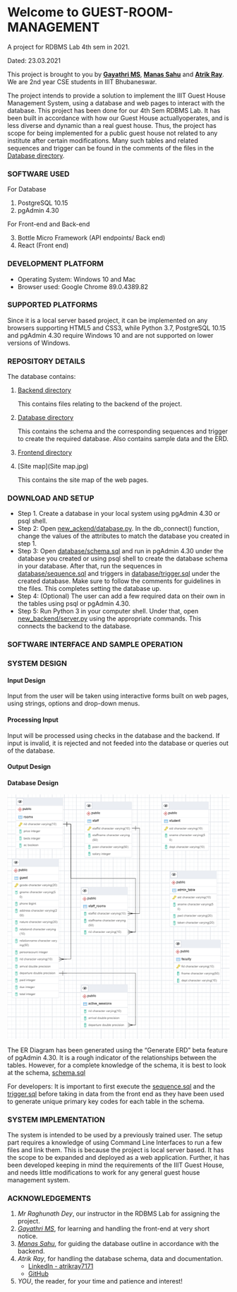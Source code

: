 # Welcome to GUEST-ROOM-MANAGEMENT
A project for RDBMS Lab 4th sem in 2021.

Dated: 23.03.2021

This project is brought to you by **[Gayathri MS](https://github.com/gayathri-ms)**, 
**[Manas Sahu](https://github.com/Zangetsu112)** and **[Atrik Ray](https://github.com/AtrikGit6174)**.
We are 2nd year CSE students in IIIT Bhubaneswar.

The project intends to provide a solution to implement the IIIT Guest House Management System, 
using a database and web pages to interact with the database. This project has been done for our 4th Sem RDBMS Lab. 
It has been built in accordance with how our Guest House actuallyoperates, and is less diverse and dynamic than a 
real guest house. Thus, the project has scope for being implemented for a public guest house not related to any 
institute after certain modifications. Many such tables and related sequences and trigger can be found in the comments 
of the files in the [Database directory](Database).


### SOFTWARE USED
For Database

1. PostgreSQL 10.15
2. pgAdmin 4.30

For Front-end and Back-end

3. Bottle Micro Framework (API endpoints/ Back end)
4. React (Front end)

### DEVELOPMENT PLATFORM
* Operating System: Windows 10 and Mac
* Browser used: Google Chrome 89.0.4389.82

### SUPPORTED PLATFORMS
Since it is a local server based project, it can be implemented on any browsers supporting HTML5 and CSS3,
while Python 3.7, PostgreSQL 10.15 and pgAdmin 4.30 require Windows 10 and are not supported on lower 
versions of Windows.

### REPOSITORY DETAILS
The database contains:
1. [Backend directory](new_backend) 

    This contains files relating to the backend of the project. 
    
2. [Database directory](database)

    This contains the schema and the corresponding sequences and trigger to create the required database.
    Also contains sample data and the ERD.
   
3. [Frontend directory](src)

4. [Site map](Site map.jpg)

    This contains the site map of the web pages.
    
### DOWNLOAD AND SETUP
* Step 1. Create a database in your local system using pgAdmin 4.30 or psql shell.
* Step 2: Open [new_ackend/database.py](new_backend/database.py). In the db_connect() function, change the values of the 
attributes to match the database you created in step 1.
* Step 3: Open [database/schema.sql](database/schema.sql) and run in pgAdmin 4.30 under the database you created or 
using psql shell to create the database schema in your database. After that, run the sequences in 
[database/sequence.sql](database/sequence.sql) and triggers in [database/trigger.sql](database/trigger.sql) under the created 
database. Make sure to follow the comments for guidelines in the files. This completes setting the database up.
* Step 4: (Optional) The user can add a few required data on their own in the tables using psql or pgAdmin 4.30.
* Step 5: Run Python 3 in your computer shell. Under that, open [new_backend/server.py](new_backend/server.py) using the appropriate 
commands. This connects the backend to the database.

### SOFTWARE INTERFACE AND SAMPLE OPERATION

### SYSTEM DESIGN
#### Input Design
Input from the user will be taken using interactive forms built on web pages, using strings, options 
and drop-down menus. 

#### Processing Input
Input will be processed using checks in the database and the backend. If input is invalid, it is rejected 
and not feeded into the database or queries out of the database.

#### Output Design


#### Database Design
<img src="/database/SchemaERD.PNG">

The ER Diagram has been generated using the “Generate ERD” beta feature of pgAdmin 4.30. It is a rough indicator of the 
relationships between the tables. However, for a complete knowledge of the schema, it is best to look at the schema,
[schema.sql](database/schema.sql) 

For developers: It is important to first execute the 
[sequence.sql](database/sequence.sql) and the 
[trigger.sql](database/trigger.sql) before taking in data 
from the front end as they have been used to generate unique primary key codes for each table in the schema.

### SYSTEM IMPLEMENTATION
The system is intended to be used by a previously trained user. The setup part requires a knowledge of using Command Line 
Interfaces to run a few files and link them. This is because the project is local server based. It has the scope to be expanded 
and deployed as a web application. Further, it has been developed keeping in mind the requirements of the IIIT Guest House, and 
needs little modifications to work for any general guest house management system.


### ACKNOWLEDGEMENTS
1. _Mr Raghunath Dey_, our instructor in the RDBMS Lab for assigning the project.
2. _[Gayathri MS](https://github.com/gayathri-ms)_, for learning and handling the front-end at very short notice.
3. _[Manas Sahu](https://github.com/Zangetsu112)_, for guiding the database outline in accordance with the backend.
4. _Atrik Ray_, for handling the database schema, data and documentation.
    * [LinkedIn - atrikray7171](https://www.linkedin.com/in/atrikray7171/)
    * [GitHub](https://github.com/AtrikGit6174)
5. _YOU_, the reader, for your time and patience and interest!

